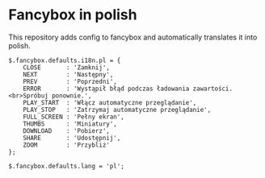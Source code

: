 # Fancybox in polish

This repository adds config to fancybox and automatically translates it into polish.

```
$.fancybox.defaults.i18n.pl = {
    CLOSE       : 'Zamknij',
    NEXT        : 'Następny',
    PREV        : 'Poprzedni',
    ERROR       : 'Wystąpił błąd podczas ładowania zawartości.<br>Spróbuj ponownie.',
    PLAY_START  : 'Włącz automatyczne przeglądanie',
    PLAY_STOP   : 'Zatrzymaj automatyczne przeglądanie',
    FULL_SCREEN : 'Pełny ekran',
    THUMBS      : 'Miniatury',
    DOWNLOAD    : 'Pobierz',
    SHARE       : 'Udostępnij',
    ZOOM        : 'Przybliż'
};

$.fancybox.defaults.lang = 'pl';
```

